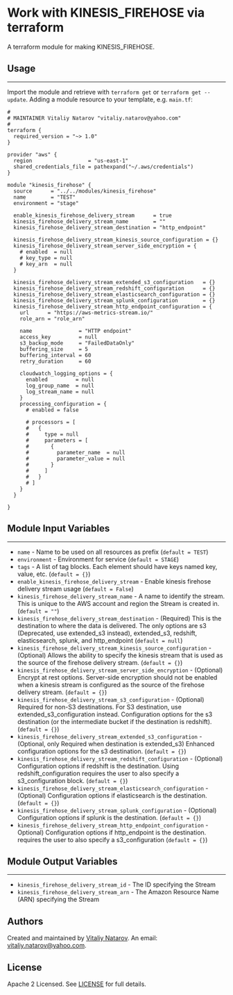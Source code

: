 # Work with KINESIS_FIREHOSE via terraform

A terraform module for making KINESIS_FIREHOSE.


## Usage
----------------------
Import the module and retrieve with ```terraform get``` or ```terraform get --update```. Adding a module resource to your template, e.g. `main.tf`:

```
#
# MAINTAINER Vitaliy Natarov "vitaliy.natarov@yahoo.com"
#
terraform {
  required_version = "~> 1.0"
}

provider "aws" {
  region                  = "us-east-1"
  shared_credentials_file = pathexpand("~/.aws/credentials")
}

module "kinesis_firehose" {
  source      = "../../modules/kinesis_firehose"
  name        = "TEST"
  environment = "stage"

  enable_kinesis_firehose_delivery_stream      = true
  kinesis_firehose_delivery_stream_name        = ""
  kinesis_firehose_delivery_stream_destination = "http_endpoint"

  kinesis_firehose_delivery_stream_kinesis_source_configuration = {}
  kinesis_firehose_delivery_stream_server_side_encryption = {
    # enabled  = null
    # key_type = null
    # key_arn  = null
  }

  kinesis_firehose_delivery_stream_extended_s3_configuration   = {}
  kinesis_firehose_delivery_stream_redshift_configuration      = {}
  kinesis_firehose_delivery_stream_elasticsearch_configuration = {}
  kinesis_firehose_delivery_stream_splunk_configuration        = {}
  kinesis_firehose_delivery_stream_http_endpoint_configuration = {
    url      = "https://aws-metrics-stream.io/"
    role_arn = "role_arn"

    name               = "HTTP endpoint"
    access_key         = null
    s3_backup_mode     = "FailedDataOnly"
    buffering_size     = 5
    buffering_interval = 60
    retry_duration     = 60

    cloudwatch_logging_options = {
      enabled         = null
      log_group_name  = null
      log_stream_name = null
    }
    processing_configuration = {
      # enabled = false

      # processors = [
      #   {
      #     type = null
      #     parameters = [
      #       {
      #         parameter_name  = null 
      #         parameter_value = null
      #       }
      #     ]
      #   }
      # ]
    }
  }

}

```

## Module Input Variables
----------------------
- `name` - Name to be used on all resources as prefix (`default = TEST`)
- `environment` - Environment for service (`default = STAGE`)
- `tags` - A list of tag blocks. Each element should have keys named key, value, etc. (`default = {}`)
- `enable_kinesis_firehose_delivery_stream` - Enable kinesis firehose delivery stream usage (`default = False`)
- `kinesis_firehose_delivery_stream_name` - A name to identify the stream. This is unique to the AWS account and region the Stream is created in. (`default = ""`)
- `kinesis_firehose_delivery_stream_destination` - (Required) This is the destination to where the data is delivered. The only options are s3 (Deprecated, use extended_s3 instead), extended_s3, redshift, elasticsearch, splunk, and http_endpoint (`default = null`)
- `kinesis_firehose_delivery_stream_kinesis_source_configuration` - (Optional) Allows the ability to specify the kinesis stream that is used as the source of the firehose delivery stream. (`default = {}`)
- `kinesis_firehose_delivery_stream_server_side_encryption` - (Optional) Encrypt at rest options. Server-side encryption should not be enabled when a kinesis stream is configured as the source of the firehose delivery stream. (`default = {}`)
- `kinesis_firehose_delivery_stream_s3_configuration` - (Optional) Required for non-S3 destinations. For S3 destination, use extended_s3_configuration instead. Configuration options for the s3 destination (or the intermediate bucket if the destination is redshift). (`default = {}`)
- `kinesis_firehose_delivery_stream_extended_s3_configuration` - (Optional, only Required when destination is extended_s3) Enhanced configuration options for the s3 destination. (`default = {}`)
- `kinesis_firehose_delivery_stream_redshift_configuration` - (Optional) Configuration options if redshift is the destination. Using redshift_configuration requires the user to also specify a s3_configuration block.  (`default = {}`)
- `kinesis_firehose_delivery_stream_elasticsearch_configuration` - (Optional) Configuration options if elasticsearch is the destination. (`default = {}`)
- `kinesis_firehose_delivery_stream_splunk_configuration` - (Optional) Configuration options if splunk is the destination. (`default = {}`)
- `kinesis_firehose_delivery_stream_http_endpoint_configuration` - Optional) Configuration options if http_endpoint is the destination. requires the user to also specify a s3_configuration (`default = {}`)

## Module Output Variables
----------------------
- `kinesis_firehose_delivery_stream_id` - The ID specifying the Stream
- `kinesis_firehose_delivery_stream_arn` - The Amazon Resource Name (ARN) specifying the Stream


## Authors

Created and maintained by [Vitaliy Natarov](https://github.com/SebastianUA). An email: [vitaliy.natarov@yahoo.com](vitaliy.natarov@yahoo.com).

## License

Apache 2 Licensed. See [LICENSE](https://github.com/SebastianUA/terraform/blob/master/LICENSE) for full details.
